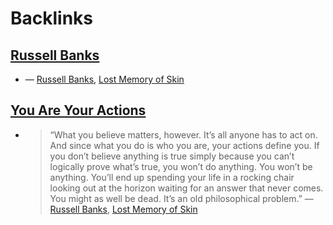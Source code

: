 
# Backlinks
## [Russell Banks](<Russell Banks.md>)
- — [Russell Banks](<Russell Banks.md>), [Lost Memory of Skin](<Lost Memory of Skin.md>)

## [You Are Your Actions](<You Are Your Actions.md>)
- > “What you believe matters, however. It’s all anyone has to act on. And since what you do is who you are, your actions define you. If you don’t believe anything is true simply because you can’t logically prove what’s true, you won’t do anything. You won’t be anything. You’ll end up spending your life in a rocking chair looking out at the horizon waiting for an answer that never comes. You might as well be dead. It’s an old philosophical problem.” — [Russell Banks](<Russell Banks.md>), [Lost Memory of Skin](<Lost Memory of Skin.md>)

